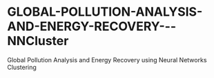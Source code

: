 # GLOBAL-POLLUTION-ANALYSIS-AND-ENERGY-RECOVERY---NNCluster
Global Pollution Analysis and Energy Recovery using Neural Networks Clustering
